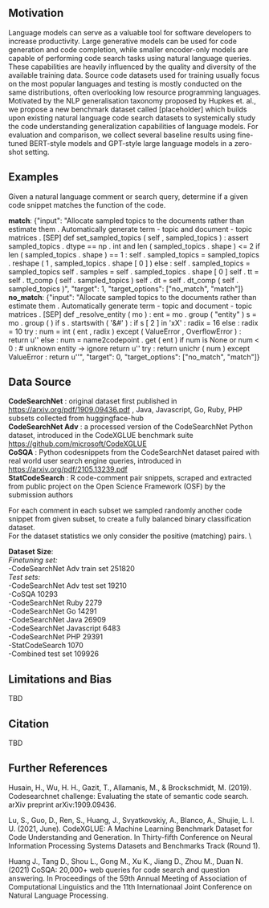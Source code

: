 ## Motivation
Language models can serve as a valuable tool for software developers to increase productivity. Large generative models can be used for code generation and code completion, while smaller encoder-only models are capable of performing code search tasks using natural language queries. These capabilities are heavily influenced by the quality and diversity of the available training data. Source code datasets used for training usually focus on the most popular languages and testing is mostly conducted on the same distributions, often overlooking low resource programming languages. Motivated by the NLP generalisation taxonomy proposed by Hupkes et. al., we propose a new benchmark dataset called [placeholder] which builds upon existing natural language code search datasets to systemically study the code understanding generalization capabilities of language models. For evaluation and comparison, we collect several baseline results using fine-tuned BERT-style models and GPT-style large language models in a zero-shot setting.

## Examples
Given a natural language comment or search query, determine if a given code snippet matches the function of the code.

**match**: {"input": "Allocate sampled topics to the documents rather than estimate them . Automatically generate term - topic and document - topic matrices . [SEP] def set_sampled_topics ( self , sampled_topics ) : assert sampled_topics . dtype == np . int and len ( sampled_topics . shape ) <= 2 if len ( sampled_topics . shape ) == 1 : self . sampled_topics = sampled_topics . reshape ( 1 , sampled_topics . shape [ 0 ] ) else : self . sampled_topics = sampled_topics self . samples = self . sampled_topics . shape [ 0 ] self . tt = self . tt_comp ( self . sampled_topics ) self . dt = self . dt_comp ( self . sampled_topics )", "target": 1, "target_options": ["no_match", "match"]} \
**no_match**: {"input": "Allocate sampled topics to the documents rather than estimate them . Automatically generate term - topic and document - topic matrices . [SEP] def _resolve_entity ( mo ) : ent = mo . group ( \"entity\" ) s = mo . group ( ) if s . startswith ( '&#' ) : if s [ 2 ] in 'xX' : radix = 16 else : radix = 10 try : num = int ( ent , radix ) except ( ValueError , OverflowError ) : return u'' else : num = name2codepoint . get ( ent ) if num is None or num < 0 : # unknown entity -> ignore return u'' try : return unichr ( num ) except ValueError : return u''", "target": 0, "target_options": ["no_match", "match"]}

## Data Source
**CodeSearchNet** : original dataset first published in https://arxiv.org/pdf/1909.09436.pdf , Java, Javascript, Go, Ruby, PHP subsets collected from huggingface-hub \
**CodeSearchNet Adv** : a processed version of the CodeSearchNet Python dataset, introduced in the CodeXGLUE benchmark suite https://github.com/microsoft/CodeXGLUE \
**CoSQA** : Python codesnippets from the CodeSearchNet dataset paired with real world user search engine queries, introduced in https://arxiv.org/pdf/2105.13239.pdf \
**StatCodeSearch** : R code-comment pair snippets, scraped and extracted from public project on the Open Science Framework (OSF) by the submission authors

For each comment in each subset we sampled randomly another code snippet from given subset, to create a fully balanced binary classification dataset. \
For the dataset statistics we only consider the positive (matching) pairs. \

**Dataset Size**:\
*Finetuning set:* \
 -CodeSearchNet Adv train set 251820 \
*Test sets:* \
 -CodeSearchNet Adv test set 19210 \
 -CoSQA 10293\
 -CodeSearchNet Ruby 2279\
 -CodeSearchNet Go 14291\
 -CodeSearchNet Java 26909\
 -CodeSearchNet Javascript 6483\
 -CodeSearchNet PHP 29391\
 -StatCodeSearch 1070 \
 -Combined test set 109926
## Limitations and Bias
TBD

## Citation
TBD

## Further References
Husain, H., Wu, H. H., Gazit, T., Allamanis, M., & Brockschmidt, M. (2019). Codesearchnet challenge: Evaluating the state of semantic code search. arXiv preprint arXiv:1909.09436.

Lu, S., Guo, D., Ren, S., Huang, J., Svyatkovskiy, A., Blanco, A., Shujie, L. I. U. (2021, June). CodeXGLUE: A Machine Learning Benchmark Dataset for Code Understanding and Generation. In Thirty-fifth Conference on Neural Information Processing Systems Datasets and Benchmarks Track (Round 1).

Huang J., Tang D., Shou L., Gong M., Xu K., Jiang D., Zhou M., Duan N. (2021) CoSQA: 20,000+ web queries for code search and question answering. In Proceedings of the 59th Annual Meeting of Association of Computational Linguistics and the 11th Internationaal Joint Conference on Natural Language Processing.